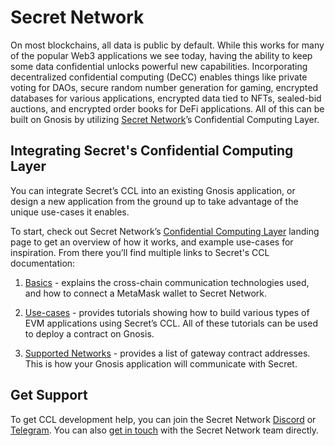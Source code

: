 # Secret Network

On most blockchains, all data is public by default. While this works for many of the popular Web3 applications we see today, having the ability to keep some data confidential unlocks powerful new capabilities. Incorporating decentralized confidential computing (DeCC) enables things like private voting for DAOs, secure random number generation for gaming, encrypted databases for various applications, encrypted data tied to NFTs, sealed-bid auctions, and encrypted order books for DeFi applications. All of this can be built on Gnosis by utilizing [Secret Network](https://scrt.network)’s Confidential Computing Layer.

## Integrating Secret's Confidential Computing Layer​

You can integrate Secret’s CCL into an existing Gnosis application, or design a new application from the ground up to take advantage of the unique use-cases it enables.

To start, check out Secret Network’s [Confidential Computing Layer](https://scrt.network/confidential-computing-layer) landing page to get an overview of how it works, and example use-cases for inspiration. From there you’ll find multiple links to Secret's CCL documentation:

1. [Basics](https://docs.scrt.network/secret-network-documentation/confidential-computing-layer/ethereum-evm-developer-toolkit/basics) - explains the cross-chain communication technologies used, and how to connect a MetaMask wallet to Secret Network.

2. [Use-cases](https://docs.scrt.network/secret-network-documentation/confidential-computing-layer/ethereum-evm-developer-toolkit/usecases) - provides tutorials showing how to build various types of EVM applications using Secret’s CCL. All of these tutorials can be used to deploy a contract on Gnosis.

3. [Supported Networks](https://docs.scrt.network/secret-network-documentation/confidential-computing-layer/ethereum-evm-developer-toolkit/supported-networks) - provides a list of gateway contract addresses. This is how your Gnosis application will communicate with Secret.

## Get Support

To get CCL development help, you can join the Secret Network [Discord](https://scrt.network/discord) or [Telegram](https://scrt.network/SCRTCommunity). You can also [get in touch](mailto:info@scrt.network) with the Secret Network team directly.
